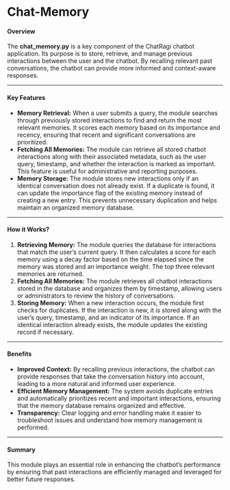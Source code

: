 # Chat-Memory

#### Overview
The **chat_memory.py** is a key component of the ChatRagi chatbot application. Its purpose is to store, retrieve, and manage previous interactions between the user and the chatbot. By recalling relevant past conversations, the chatbot can provide more informed and context-aware responses.

---
#### Key Features
- **Memory Retrieval:**
	When a user submits a query, the module searches through previously stored interactions to find and return the most relevant memories. It scores each memory based on its importance and recency, ensuring that recent and significant conversations are prioritized.
- **Fetching All Memories:**
	The module can retrieve all stored chatbot interactions along with their associated metadata, such as the user query, timestamp, and whether the interaction is marked as important. This feature is useful for administrative and reporting purposes.
- **Memory Storage:**
	The module stores new interactions only if an identical conversation does not already exist. If a duplicate is found, it can update the importance flag of the existing memory instead of creating a new entry. This prevents unnecessary duplication and helps maintain an organized memory database.

---
#### How it Works?
1. **Retrieving Memory:**
	The module queries the database for interactions that match the user’s current query. It then calculates a score for each memory using a decay factor based on the time elapsed since the memory was stored and an importance weight. The top three relevant memories are returned.
2. **Fetching All Memories:**
	The module retrieves all chatbot interactions stored in the database and organizes them by timestamp, allowing users or administrators to review the history of conversations.
3. **Storing Memory:**
	When a new interaction occurs, the module first checks for duplicates. If the interaction is new, it is stored along with the user’s query, timestamp, and an indicator of its importance. If an identical interaction already exists, the module updates the existing record if necessary.

---
#### Benefits
- **Improved Context:**
	By recalling previous interactions, the chatbot can provide responses that take the conversation history into account, leading to a more natural and informed user experience.
- **Efficient Memory Management:**
	The system avoids duplicate entries and automatically prioritizes recent and important interactions, ensuring that the memory database remains organized and effective.
- **Transparency:**
	Clear logging and error handling make it easier to troubleshoot issues and understand how memory management is performed.

---
#### Summary
This module plays an essential role in enhancing the chatbot’s performance by ensuring that past interactions are efficiently managed and leveraged for better future responses.